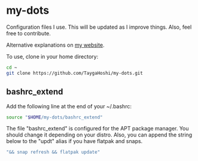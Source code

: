 # my-dots
Configuration files I use. This will be updated as I improve things. Also, feel free to contribute.

Alternative explanations on [my website](https://wiki.tyghsh.net/linux_configs).

To use, clone in your home directory:
```bash
cd ~
git clone https://github.com/TaygaHoshi/my-dots.git
```

## bashrc_extend
Add the following line at the end of your ~/.bashrc:
```bash
source "$HOME/my-dots/bashrc_extend"
```

The file "bashrc_extend" is configured for the APT package manager. You should change it depending on your distro. Also, you can append the string below to the "updt" alias if you have flatpak and snaps.
```bash
"&& snap refresh && flatpak update"
```